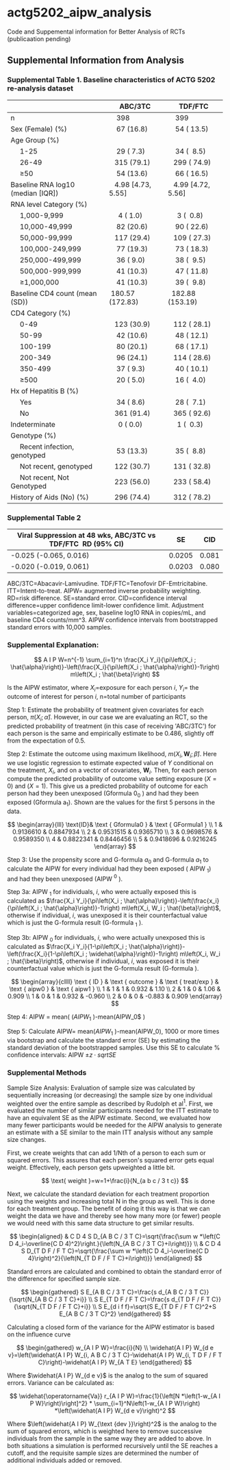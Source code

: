 # actg5202_aipw_analysis
Code and Suppemental information for Better Analysis of RCTs (publicaation pending)

## Supplemental Information from Analysis

### Supplemental Table 1. Baseline characteristics of ACTG 5202 re-analysis dataset
|                                   | ABC/3TC              | TDF/FTC              |
| --------------------------------- | -------------------- | -------------------- |
| n                                 |     398              |     399              |
| Sex (Female) (%)                  |     67 (16.8)        |     54 ( 13.5)       |
| Age Group (%)                     |                      |                      |
|      1-25                         |     29 ( 7.3)        |     34 (  8.5)       |
|      26-49                        |    315 (79.1)        |    299 ( 74.9)       |
|      ≥50                          |     54 (13.6)        |     66 ( 16.5)       |
| Baseline RNA log10 (median [IQR]) |    4.98 [4.73, 5.55] |    4.99 [4.72, 5.56] |
| RNA level Category (%)            |                      |                      |
|      1,000-9,999                  |      4 ( 1.0)        |      3 (  0.8)       |
|      10,000-49,999                |     82 (20.6)        |     90 ( 22.6)       |
|      50,000-99,999                |    117 (29.4)        |    109 ( 27.3)       |
|      100,000-249,999              |     77 (19.3)        |     73 ( 18.3)       |
|      250,000-499,999              |     36 ( 9.0)        |     38 (  9.5)       |
|      500,000-999,999              |     41 (10.3)        |     47 ( 11.8)       |
|      ≥1,000,000                   |     41 (10.3)        |     39 (  9.8)       |
| Baseline CD4 count (mean (SD))    |  180.57 (172.83)     |   182.88 (153.19)    |
| CD4 Category (%)                  |                      |                      |
|      0-49                         |    123 (30.9)        |    112 ( 28.1)       |
|      50-99                        |     42 (10.6)        |     48 ( 12.1)       |
|      100-199                      |     80 (20.1)        |     68 ( 17.1)       |
|      200-349                      |     96 (24.1)        |    114 ( 28.6)       |
|      350-499                      |     37 ( 9.3)        |     40 ( 10.1)       |
|      ≥500                         |     20 ( 5.0)        |     16 (  4.0)       |
| Hx of Hepatitis B (%)             |                      |                      |
|      Yes                          |     34 ( 8.6)        |     28 (  7.1)       |
|      No                           |    361 (91.4)        |    365 ( 92.6)       |
| Indeterminate                     |      0 ( 0.0)        |      1 (  0.3)       |
| Genotype (%)                      |                      |                      |
|      Recent infection, genotyped  |     53 (13.3)        |     35 (  8.8)       |
|      Not recent, genotyped        |    122 (30.7)        |    131 ( 32.8)       |
|      Not recent, Not Genotyped    |    223 (56.0)        |    233 ( 58.4)       |
| History of Aids (No) (%)          |    296 (74.4)        |    312 ( 78.2)       |




### Supplemental Table 2
| **Viral Suppression at 48 wks, ABC/3TC vs TDF/FTC  RD (95% CI)** | **SE** | **CID** |
| ---------------------------------------------------------------- | ------ | ------- |
| \-0.025 (-0.065, 0.016)                                          | 0.0205 | 0.081   |
| \-0.020 (-0.019, 0.061)                                          | 0.0203 | 0.080   |

ABC/3TC=Abacavir-Lamivudine. TDF/FTC=Tenofovir DF-Emtricitabine.  ITT=Intent-to-treat. AIPW= augmented inverse probability weighting. RD=risk difference. SE=standard error. CID=confidence interval difference=upper confidence limit-lower confidence limit. Adjustment variables=categorized age, sex, baseline log10 RNA in copies/mL,  and baseline CD4 counts/mm^3. AIPW confidence intervals from bootstrapped standard errors with 10,000 samples.



### Supplemental Explanation:

$$
A I P W=n^{-1} \sum_{i=1}^n \frac{X_i Y_i}{\pi\left(X_i ; \hat{\alpha}\right)}-\left(\frac{X_i}{\pi\left(X_i ; \hat{\alpha}\right)}-1\right) m\left(X_i ; \hat{\beta}\right)
$$

Is the AIPW estimator, where $X_i$=exposure for each person $i$, $Y_i$= the outcome of interest for person $i$, n=total number of participants

Step 1: Estimate the probability of treatment given covariates for each person, $\pi\left(X_i ; \hat{\alpha}\right)$.
However, in our case we are evaluating an RCT, so the predicted probability of treatment (in this case of receiving 'ABC/3TC') for each person is the same and empirically estimate to be $0.486$, slightly off from the expectation of $0.5$.

Step 2: Estimate the outcome using maximum likelihood, $m\left(X_i, \boldsymbol{W}_i ; \hat{\beta}\right)$. Here we use logistic regression to estimate expected value of $Y$ conditional on the treatment, $X_i$, and on a vector of covariates, $\boldsymbol{W}_i$. Then, for each person compute the predicted probability of outcome value setting exposure $(X=0)$ and $(X=1)$. This give us a predicted probability of outcome for each person had they been unexposed (Gformula $0_0$ ) and had they been exposed (Gformula $\left.\mathrm{a}_1\right)$. Shown are the values for the first 5 persons in the data.

$$
\begin{array}{lll}
\text{ID}& \text {  Gformula0 } & \text { GFormula1 } \\
1 & 0.9136610 & 0.8847934 \\
2 & 0.9531515 & 0.9365710 \\
3 & 0.9698576 & 0.9589350 \\
4 & 0.8822341 & 0.8446456 \\
5 & 0.9418696 & 0.9216245
\end{array}
$$

Step 3: Use the propensity score and G-formula $a_0$ and G-formula $a_1$ to calculate the AIPW for every individual had they been exposed $\left(\right.$ AIPW $\left._1\right)$ and had they been unexposed (AIPW ${ }^0$ ).

Step 3a: AIPW ${ }_1$ for individuals, $i$, who were actually exposed this is calculated as $\frac{X_i Y_i}{\pi\left(X_i ; \hat{\alpha}\right)}-\left(\frac{x_i}{\pi\left(X_i ; \hat{\alpha}\right)}-1\right) m\left(X_i, W_i ; \hat{\beta}\right)$, otherwise if individual, $i$, was unexposed it is their counterfactual value which is just the G-formula result (G-formula ${ }_1$ ).

Step 3b: AIPW ${ }_0$ for individuals, $i$, who were actually unexposed this is calculated as $\frac{X_i Y_i}{1-\pi\left(X_i ; \hat{\alpha}\right)}-\left(\frac{X_i}{1-\pi\left(X_i ; \widehat{\alpha}\right)}-1\right) m\left(X_i, W_i ; \hat{\beta}\right)$, otherwise if individual, $i$, was exposed it is their counterfactual value which is just the G-formula result (G-formula $)$.

$$
\begin{array}{cllll}
\text { ID } & \text { outcome } & \text { treat/exp } & \text { aipw0 } & \text { aipw1 } \\
1 & 1 & 1 & 0.932 & 1.10 \\
2 & 1 & 0 & 1.06 & 0.909 \\
1 & 0 & 1 & 0.932 & -0.960 \\
2 & 0 & 0 & -0.883 & 0.909
\end{array}
$$

Step 4: AIPW $=$ mean( $\left(AIPW_1\right.$ )-mean(AIPW_0$ )

Step 5: Calculate AIPW= mean($AIPW_1$ )-mean(AIPW_0), 1000 or more times via bootstrap and calculate the standard error (SE) by estimating the standard deviation of the bootstrapped samples. Use this SE to calculate \% confidence intervals: AIPW $\pm z\cdot sqrt{SE}$

### Supplemental Methods

Sample Size Analysis:
Evaluation of sample size was calculated by sequentially increasing (or decreasing) the sample size by one individual weighted over the entire sample as described by Rudolph et al$^1$. First, we evaluated the number of similar participants needed for the ITT estimate to have an equivalent SE as the AIPW estimate. Second, we evaluated how many fewer participants would be needed for the AIPW analysis to generate an estimate with a SE similar to the main ITT analysis without any sample size changes.

First, we create weights that can add 1/Nth of a person to each sum or squared errors. This assures that each person's squared error gets equal weight. Effectively, each person gets upweighted a little bit.

$$
\text{ weight }=w=1+\frac{i}{N_{a b c / 3 t c}}
$$

Next, we calculate the standard deviation for each treatment proportion using the weights and increasing total $\mathrm{N}$ in the group as well. This is done for each treatment group. The benefit of doing it this way is that we can weight the data we have and thereby see how many more (or fewer) people we would need with this same data structure to get similar results.

$$
\begin{aligned}
& C D 4 S D_{A B C / 3 T C}=\sqrt{\frac{\sum w *\left(C D 4_i-\overline{C D 4)^2}\right.}{\left(N_{A B C / 3 T C}+i\right)}} \\
& C D 4 S D_{T D F / F T C}=\sqrt{\frac{\sum w *\left(C D 4_i-\overline{C D 4}\right)^2}{\left(N_{T D F / F T C}+i\right)}}
\end{aligned}
$$

Standard errors are calculated and combined to obtain the standard error of the difference for specified sample size.

$$
\begin{gathered}
S E_{A B C / 3 T C}=\frac{s d_{A B C / 3 T C}}{\sqrt{N_{A B C / 3 T C}+i}} \\
S E_{T D F / F T C}=\frac{s d_{T D F / F T C}}{\sqrt{N_{T D F / F T C}+i}} \\
S E_{d i f f}=\sqrt{S E_{T D F / F T C}^2+S E_{A B C / 3 T C}^2}
\end{gathered}
$$

Calculating a closed form of the variance for the AIPW estimator is based on the influence curve

$$
\begin{gathered}
w_{A I P W}=\frac{i}{N} \\
\widehat{A I P} W_{d e v}=\left(\widehat{A I P} W_{i, A B C / 3 T C}-\widehat{A I P} W_{i, T D F / F T C}\right)-\widehat{A I P} W_{A T E}
\end{gathered}
$$

Where $\widehat{A I P} W_{d e v}$ is the analog to the sum of squared errors. Variance can be calculated as:

$$
\widehat{\operatorname{Va}} r_{A I P W}=\frac{1}{\left[N *\left(1-w_{A I P W}\right)\right]^2} * \sum_{i=1}^N\left(1-w_{A I P W}\right) *\left(\widehat{A I P} W_{d e v}\right)^2
$$

Where $\left(\widehat{A I P} W_{\text {dev }}\right)^2$ is the analog to the sum of squared errors, which is weighted here to remove successive individuals from the sample in the same way they are added to above.
In both situations a simulation is performed recursively until the SE reaches a cutoff, and the requisite sample sizes are determined the number of additional individuals added or removed.